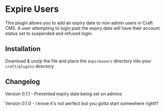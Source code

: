 # Expire Users
This plugin allows you to add an expiry date to non-admin users in Craft CMS.
A user attempting to login past the expiry date will have their account status set to suspended and refused login.


## Installation
Download & unzip the file and place the `expireusers` directory into your `craft/plugins` directory

## Changelog
Version 0.1.1 - Prevented expiry date being set on admins

Version 0.1.0 - I know it's not perfect but you gotta start somewhere right!?
